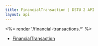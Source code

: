 ```yaml
---
title: FinancialTransaction | DSTU 2 API
layout: api
---
```


<%= render '/financial-transactions.*' %>
* [FinancialTransaction](../financial/financial-transaction)
